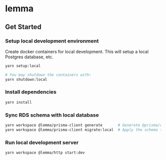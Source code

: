 # lemma

## Get Started

### Setup local development environment

Create docker containers for local development. This will setup a local Postgres database, etc.

```bash
yarn setup:local

# You may shutdown the containers with:
yarn shutdown:local
```

### Install dependencies

```bash
yarn install
```

### Sync RDS schema with local database

```bash
yarn workspace @lemma/prisma-client generate       # Generate @prisma/client with the schema
yarn workspace @lemma/prisma-client migrate:local  # Apply the schema to the local database
```

### Run local development server

```bash
yarn workspace @lemma/http start:dev
```
